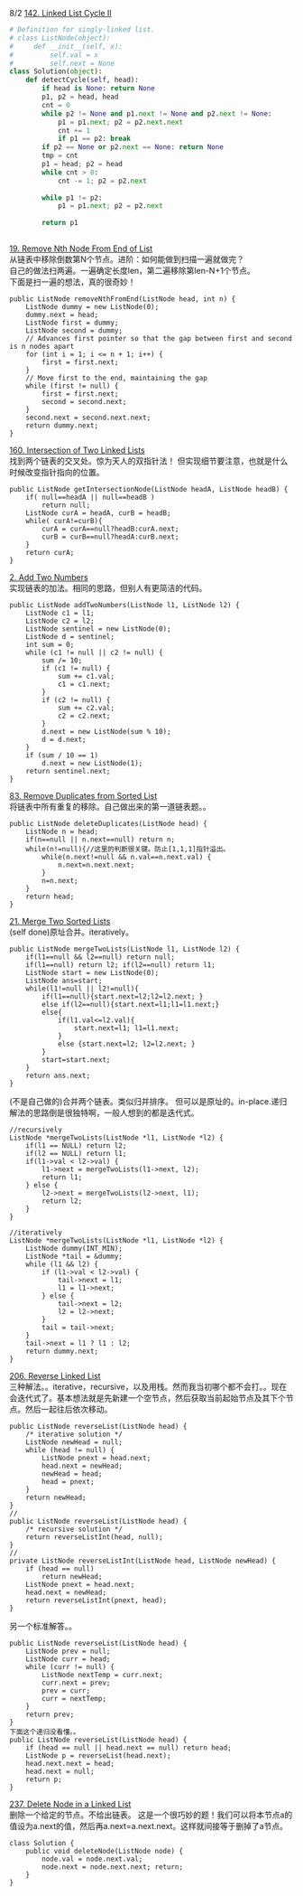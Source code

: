 8/2 [142. Linked List Cycle II](https://leetcode.com/problems/linked-list-cycle-ii/description/)

```python
# Definition for singly-linked list.
# class ListNode(object):
#     def __init__(self, x):
#         self.val = x
#         self.next = None
class Solution(object):
    def detectCycle(self, head):
        if head is None: return None
        p1, p2 = head, head
        cnt = 0
        while p2 != None and p1.next != None and p2.next != None:
            p1 = p1.next; p2 = p2.next.next
            cnt += 1
            if p1 == p2: break
        if p2 == None or p2.next == None: return None
        tmp = cnt
        p1 = head; p2 = head
        while cnt > 0:
            cnt -= 1; p2 = p2.next
            
        while p1 != p2:
            p1 = p1.next; p2 = p2.next
            
        return p1
        
```



[19. Remove Nth Node From End of List](https://leetcode.com/problems/remove-nth-node-from-end-of-list/description/)<br>
从链表中移除倒数第N个节点。进阶：如何能做到扫描一遍就做完？<br>
自己的做法扫两遍。一遍确定长度len，第二遍移除第len-N+1个节点。<br>
下面是扫一遍的想法，真的很奇妙！

```
public ListNode removeNthFromEnd(ListNode head, int n) {
    ListNode dummy = new ListNode(0);
    dummy.next = head;
    ListNode first = dummy;
    ListNode second = dummy;
    // Advances first pointer so that the gap between first and second is n nodes apart
    for (int i = 1; i <= n + 1; i++) {
        first = first.next;
    }
    // Move first to the end, maintaining the gap
    while (first != null) {
        first = first.next;
        second = second.next;
    }
    second.next = second.next.next;
    return dummy.next;
}
```
[160. Intersection of Two Linked Lists](https://leetcode.com/problems/intersection-of-two-linked-lists/description/)<br>
找到两个链表的交叉处。惊为天人的双指针法！
但实现细节要注意，也就是什么时候改变指针指向的位置。
```
public ListNode getIntersectionNode(ListNode headA, ListNode headB) {
	if( null==headA || null==headB )
		return null;
	ListNode curA = headA, curB = headB;
	while( curA!=curB){
		curA = curA==null?headB:curA.next;
		curB = curB==null?headA:curB.next;
	}
	return curA;
}
```
[2. Add Two Numbers](https://leetcode.com/problems/add-two-numbers/description/)<br>
实现链表的加法。相同的思路，但别人有更简洁的代码。
```
public ListNode addTwoNumbers(ListNode l1, ListNode l2) {
    ListNode c1 = l1;
    ListNode c2 = l2;
    ListNode sentinel = new ListNode(0);
    ListNode d = sentinel;
    int sum = 0;
    while (c1 != null || c2 != null) {
        sum /= 10;
        if (c1 != null) {
            sum += c1.val;
            c1 = c1.next;
        }
        if (c2 != null) {
            sum += c2.val;
            c2 = c2.next;
        }
        d.next = new ListNode(sum % 10);
        d = d.next;
    }
    if (sum / 10 == 1)
        d.next = new ListNode(1);
    return sentinel.next;
}
```

[83. Remove Duplicates from Sorted List](https://leetcode.com/problems/remove-duplicates-from-sorted-list/description/)<br>
将链表中所有重复的移除。自己做出来的第一道链表题。。
```
public ListNode deleteDuplicates(ListNode head) {
    ListNode n = head;
    if(n==null || n.next==null) return n;
    while(n!=null){//这里的判断很关键。防止[1,1,1]指针溢出。
        while(n.next!=null && n.val==n.next.val) {
            n.next=n.next.next; 
        }
        n=n.next;
    }
    return head;
}
```

[21. Merge Two Sorted Lists](https://leetcode.com/problems/merge-two-sorted-lists/description/)<br>
(self done)原址合并。iteratively。
```
public ListNode mergeTwoLists(ListNode l1, ListNode l2) {
    if(l1==null && l2==null) return null;
    if(l1==null) return l2; if(l2==null) return l1;
    ListNode start = new ListNode(0);
    ListNode ans=start;
    while(l1!=null || l2!=null){
        if(l1==null){start.next=l2;l2=l2.next; }
        else if(l2==null){start.next=l1;l1=l1.next;}
        else{
            if(l1.val<=l2.val){
                start.next=l1; l1=l1.next;
            }
            else {start.next=l2; l2=l2.next; }
        }
        start=start.next;
    }
    return ans.next;
}
```
(不是自己做的)合并两个链表。类似归并排序。 但可以是原址的。in-place.递归解法的思路倒是很独特啊，一般人想到的都是迭代式。
```
//recursively
ListNode *mergeTwoLists(ListNode *l1, ListNode *l2) {
    if(l1 == NULL) return l2;
    if(l2 == NULL) return l1;
    if(l1->val < l2->val) {
		l1->next = mergeTwoLists(l1->next, l2);
        return l1;
    } else {
        l2->next = mergeTwoLists(l2->next, l1);
        return l2;
    }
}
```
```
//iteratively
ListNode *mergeTwoLists(ListNode *l1, ListNode *l2) {
    ListNode dummy(INT_MIN);
    ListNode *tail = &dummy;
    while (l1 && l2) {
        if (l1->val < l2->val) {
            tail->next = l1;
            l1 = l1->next;
        } else {
            tail->next = l2;
            l2 = l2->next;
        }
        tail = tail->next;
    }
    tail->next = l1 ? l1 : l2;
    return dummy.next;
}
```
[206. Reverse Linked List](https://leetcode.com/problems/reverse-linked-list/description/)<br>
三种解法。。iterative，recursive，以及用栈。然而我当初哪个都不会打。。现在会迭代式了。基本想法就是先新建一个空节点，然后获取当前起始节点及其下个节点。然后一起往后依次移动。
```
public ListNode reverseList(ListNode head) {
    /* iterative solution */
    ListNode newHead = null;
    while (head != null) {
        ListNode pnext = head.next;
        head.next = newHead;
        newHead = head;
        head = pnext;
    }
    return newHead;
}
//
public ListNode reverseList(ListNode head) {
    /* recursive solution */
    return reverseListInt(head, null);
}
//
private ListNode reverseListInt(ListNode head, ListNode newHead) {
    if (head == null)
        return newHead;
    ListNode pnext = head.next;
    head.next = newHead;
    return reverseListInt(pnext, head);
}
```
另一个标准解答。。
```
public ListNode reverseList(ListNode head) {
    ListNode prev = null;
    ListNode curr = head;
    while (curr != null) {
        ListNode nextTemp = curr.next;
        curr.next = prev;
        prev = curr;
        curr = nextTemp;
    }
    return prev;
}
下面这个递归没看懂。。
public ListNode reverseList(ListNode head) {
    if (head == null || head.next == null) return head;
    ListNode p = reverseList(head.next);
    head.next.next = head;
    head.next = null;
    return p;
}
```

[237. Delete Node in a Linked List](https://leetcode.com/problems/delete-node-in-a-linked-list/description/)<br>
删除一个给定的节点。不给出链表。
这是一个很巧妙的题！我们可以将本节点a的值设为a.next的值，然后再a.next=a.next.next。这样就间接等于删掉了a节点。
```
class Solution {
    public void deleteNode(ListNode node) {
        node.val = node.next.val;
		node.next = node.next.next; return;
    }
}
```